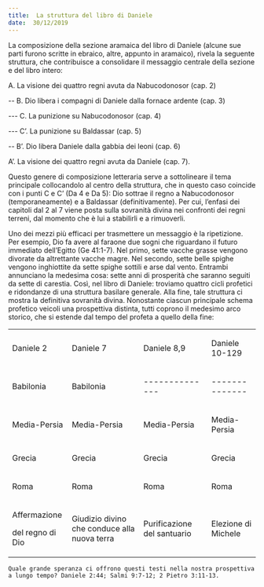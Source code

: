 ```yaml
---
title:  La struttura del libro di Daniele
date:  30/12/2019
---
```


La composizione della sezione aramaica del libro di Daniele (alcune sue parti furono scritte in ebraico, altre, appunto in aramaico), rivela la seguente struttura, che contribuisce a consolidare il messaggio centrale della sezione e del libro intero:

A. La visione dei quattro regni avuta da Nabucodonosor (cap. 2)

-- B. Dio libera i compagni di Daniele dalla fornace ardente (cap. 3)

--- C. La punizione su Nabucodonosor (cap. 4)

--- C’. La punizione su Baldassar (cap. 5)

-- B’. Dio libera Daniele dalla gabbia dei leoni (cap. 6)

A’. La visione dei quattro regni avuta da Daniele (cap. 7).

Questo genere di composizione letteraria serve a sottolineare il tema principale collocandolo al centro della struttura, che in questo caso coincide con i punti C e C’ (Da 4 e Da 5): Dio sottrae il regno a Nabucodonosor (temporaneamente) e a Baldassar (definitivamente). Per cui, l’enfasi dei capitoli dal 2 al 7 viene posta sulla sovranità divina nei confronti dei regni terreni, dal momento che è lui a stabilirli e a rimuoverli.

Uno dei mezzi più efficaci per trasmettere un messaggio è la ripetizione. Per esempio, Dio fa avere al faraone due sogni che riguardano il futuro immediato dell’Egitto (Ge 41:1-7). Nel primo, sette vacche grasse vengono divorate da altrettante vacche magre. Nel secondo, sette belle spighe vengono inghiottite da sette spighe sottili e arse dal vento. Entrambi annunciano la medesima cosa: sette anni di prosperità che saranno seguiti da sette di carestia. Così, nel libro di Daniele: troviamo quattro cicli profetici e ridondanze di una struttura basilare generale. Alla fine, tale struttura ci mostra la definitiva sovranità divina. Nonostante ciascun principale schema profetico veicoli una prospettiva distinta, tutti coprono il medesimo arco storico, che si estende dal tempo del profeta a quello della fine:

<table class="tab-in-lezione" id="table001"><colgroup><col> <col> <col> <col> </colgroup><tbody><tr class="tab-in-lezione"><td class="tab-in-lezione cella-tab-in-lezione-intestazione cella-tab-in-lezione-corpo"><p class="tit-tab-missioni-02">Daniele 2</p></td><td class="tab-in-lezione cella-tab-col-01-miss cella-tab-in-lezione-corpo"><p class="tit-tab-missioni-02">Daniele 7</p></td><td class="tab-in-lezione cella-tab-col-01-miss cella-tab-in-lezione-corpo"><p class="tit-tab-missioni-02">Daniele 8,9</p></td><td class="tab-in-lezione cella-tab-col-01-miss cella-tab-in-lezione-corpo"><p class="tit-tab-missioni-02">Daniele 10-129</p></td></tr><tr class="tab-in-lezione"><td class="tab-in-lezione cella-tab-in-lezione-corpo"><p class="voce-tab-missioni-sx-nero"><a id="GBS.0018.02">Babilonia</a></p><a id="GBS.0018.02"></a></td><td class="tab-in-lezione cella-tab-in-lezione-corpo"><p class="voce-tab-missioni-sx-nero">Babilonia</p></td><td class="tab-in-lezione cella-tab-in-lezione-corpo"><p class="voce-tab-missioni-sx-nero">--------------</p></td><td class="tab-in-lezione cella-tab-in-lezione-corpo"><p class="voce-tab-missioni-sx-nero">--------------</p></td></tr><tr class="tab-in-lezione"><td class="tab-in-lezione cella-tab-in-lezione-corpo"><p class="voce-tab-missioni-sx-nero">Media-Persia</p></td><td class="tab-in-lezione cella-tab-in-lezione-corpo"><p class="voce-tab-missioni-sx-nero">Media-Persia</p></td><td class="tab-in-lezione cella-tab-in-lezione-corpo"><p class="voce-tab-missioni-sx-nero">Media-Persia</p></td><td class="tab-in-lezione cella-tab-in-lezione-corpo"><p class="voce-tab-missioni-sx-nero">Media-Persia</p></td></tr><tr class="tab-in-lezione"><td class="tab-in-lezione cella-tab-in-lezione-corpo cella-tab-in-lezione-corpo"><p class="voce-tab-missioni-sx-nero">Grecia</p></td><td class="tab-in-lezione cella-tab-in-lezione-corpo"><p class="voce-tab-missioni-sx-nero">Grecia</p></td><td class="tab-in-lezione cella-tab-in-lezione-corpo"><p class="voce-tab-missioni-sx-nero">Grecia</p></td><td class="tab-in-lezione cella-tab-in-lezione-corpo"><p class="voce-tab-missioni-sx-nero">Grecia</p><a id="GBS.0018.03"></a></td></tr><tr class="tab-in-lezione"><td class="tab-in-lezione cella-tab-in-lezione-corpo"><p class="voce-tab-missioni-sx-nero">Roma</p></td><td class="tab-in-lezione cella-tab-in-lezione-corpo"><p class="voce-tab-missioni-sx-nero">Roma</p></td><td class="tab-in-lezione cella-tab-in-lezione-corpo"><p class="voce-tab-missioni-sx-nero">Roma</p></td><td class="tab-in-lezione cella-tab-in-lezione-corpo"><p class="voce-tab-missioni-sx-nero">Roma</p></td></tr><tr class="tab-in-lezione"><td class="tab-in-lezione cella-tab-in-lezione-corpo"><p class="voce-tab-missioni-sx-nero">Affermazione</p><p class="voce-tab-missioni-sx-nero">del regno di Dio</p></td><td class="tab-in-lezione cella-tab-in-lezione-corpo"><p class="voce-tab-missioni-sx-nero">Giudizio divino che conduce alla nuova terra</p></td><td class="tab-in-lezione cella-tab-in-lezione-corpo"><p class="voce-tab-missioni-sx-nero">Purificazione del santuario</p></td><td class="tab-in-lezione cella-tab-in-lezione-corpo"><p class="voce-tab-missioni-sx-nero">Elezione di Michele</p></td></tr></tbody></table>

`Quale grande speranza ci offrono questi testi nella nostra prospettiva a lungo tempo? Daniele 2:44; Salmi 9:7-12; 2 Pietro 3:11-13.`